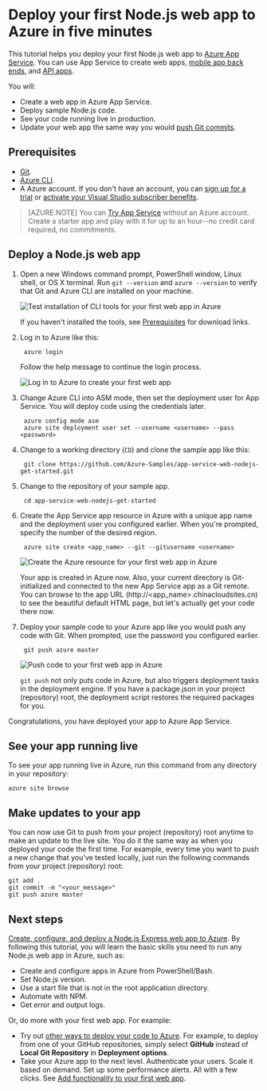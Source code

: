 <properties 
	pageTitle="Deploy your Node.js web app to Azure in five minutes | Azure" 
	description="Learn how easy it is to run web apps in App Service by deploying a sample app. Start doing real development quickly and see results immediately." 
	services="app-service\web"
	documentationCenter=""
	authors="cephalin"
	manager="wpickett"
	editor=""
/>

<tags
	ms.service="app-service-web"
	ms.workload="web"
	ms.tgt_pltfrm="na"
	ms.devlang="na"
	ms.topic="hero-article"
	ms.date="10/13/2016"
	wacn.date="" 
	ms.author="cephalin"
/>
	
# Deploy your first Node.js web app to Azure in five minutes

This tutorial helps you deploy your first Node.js web app to [Azure App Service](/documentation/articles/app-service-value-prop-what-is/).
You can use App Service to create web apps, [mobile app back ends](/documentation/learning-paths/appservice-mobileapps/),
and [API apps](/documentation/articles/app-service-api-apps-why-best-platform/).

You will: 

- Create a web app in Azure App Service.
- Deploy sample Node.js code.
- See your code running live in production.
- Update your web app the same way you would [push Git commits](https://git-scm.com/docs/git-push).

## Prerequisites

- [Git](http://www.git-scm.com/downloads).
- [Azure CLI](/documentation/articles/xplat-cli-install/).
- A Azure account. If you don't have an account, you can 
[sign up for a trial](/pricing/1rmb-trial/?WT.mc_id=A261C142F) or 
[activate your Visual Studio subscriber benefits](/pricing/member-offers/msdn-benefits-details/?WT.mc_id=A261C142F).

>[AZURE.NOTE] You can [Try App Service](https://tryappservice.azure.com/) without an Azure account. Create a starter app and play with
it for up to an hour--no credit card required, no commitments.

## Deploy a Node.js web app

1. Open a new Windows command prompt, PowerShell window, Linux shell, or OS X terminal. Run `git --version` and `azure --version` to verify that Git and Azure CLI
are installed on your machine.

    ![Test installation of CLI tools for your first web app in Azure](./media/app-service-web-get-started/1-test-tools.png)

    If you haven't installed the tools, see [Prerequisites](#Prerequisites) for download links.

3. Log in to Azure like this:

        azure login

    Follow the help message to continue the login process.

    ![Log in to Azure to create your first web app](./media/app-service-web-get-started/3-azure-login.png)

4. Change Azure CLI into ASM mode, then set the deployment user for App Service. You will deploy code using the credentials later.

        azure config mode asm
        azure site deployment user set --username <username> --pass <password>

1. Change to a working directory (`CD`) and clone the sample app like this:

        git clone https://github.com/Azure-Samples/app-service-web-nodejs-get-started.git

2. Change to the repository of your sample app.

        cd app-service-web-nodejs-get-started

4. Create the App Service app resource in Azure with a unique app name and the deployment user you configured earlier. When you're prompted, specify the number of the desired region.

        azure site create <app_name> --git --gitusername <username>

    ![Create the Azure resource for your first web app in Azure](./media/app-service-web-get-started-languages/node-site-create.png)

    Your app is created in Azure now. Also, your current directory is Git-initialized and connected to the new App Service app as a Git remote.
    You can browse to the app URL (http://&lt;app_name>.chinacloudsites.cn) to see the beautiful default HTML page, but let's actually get your code there now.

4. Deploy your sample code to your Azure app like you would push any code with Git. When prompted, use the password you configured earlier.

        git push azure master

    ![Push code to your first web app in Azure](./media/app-service-web-get-started-languages/node-git-push.png)

    `git push` not only puts code in Azure, but also triggers deployment tasks in the deployment engine. 
    If you have a package.json in your project (repository) root, the deployment script restores the required packages for you. 

Congratulations, you have deployed your app to Azure App Service.

## See your app running live

To see your app running live in Azure, run this command from any directory in your repository:

    azure site browse

## Make updates to your app

You can now use Git to push from your project (repository) root anytime to make an update to the live site. You do it the same way as when you deployed your code
the first time. For example, every time you want to push a new change that you've tested locally, just run the following commands from your project 
(repository) root:

    git add .
    git commit -m "<your_message>"
    git push azure master

## Next steps

[Create, configure, and deploy a Node.js Express web app to Azure](/documentation/articles/app-service-web-nodejs-get-started/). By following this tutorial, you will learn
the basic skills you need to run any Node.js web app in Azure, such as:

- Create and configure apps in Azure from PowerShell/Bash.
- Set Node.js version.
- Use a start file that is not in the root application directory.
- Automate with NPM.
- Get error and output logs.

Or, do more with your first web app. For example:

- Try out [other ways to deploy your code to Azure](/documentation/articles/web-sites-deploy/). For example, to deploy from one of your GitHub repositories, simply select
**GitHub** instead of **Local Git Repository** in **Deployment options**.
- Take your Azure app to the next level. Authenticate your users. Scale it based on demand. Set up some performance alerts. All with a few clicks. See 
[Add functionality to your first web app](/documentation/articles/app-service-web-get-started-2/).

